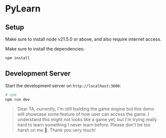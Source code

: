 # PyLearn

## Setup

Make sure to install node v21.5.0 or above, and also require internet access.

Make sure to install the dependencies:

```bash
npm install
```

## Development Server

Start the development server on `http://localhost:3000`:

```bash
# npm
npm run dev
```

> Dear TA, currently, I'm still building the game engine but this demo will showcase some feature of how user can access the game.
> I understand this might not looks like a game yet, but I'm trying really hard to learn something I never learn before. Please don't be too harsh on me 🥺. Thank you very much!